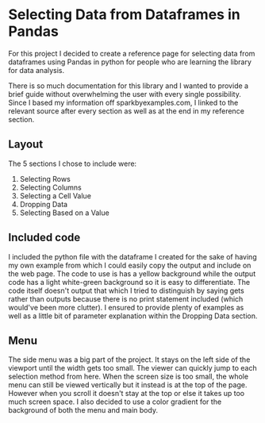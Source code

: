 # Selecting Data from Dataframes in Pandas
For this project I decided to create a reference page for selecting data from dataframes using Pandas in python for people who are learning the library for data analysis. 

There is so much documentation for this library and I wanted to provide a brief guide without overwhelming the user with every single possibility. Since I based my information off sparkbyexamples.com, I linked to the relevant source after every section as well as at the end in my reference section.

## Layout
The 5 sections I chose to include were: 
1. Selecting Rows 
2. Selecting Columns 
3. Selecting a Cell Value 
4. Dropping Data 
5. Selecting Based on a Value

## Included code
I included the python file with the dataframe I created for the sake of having my own example from which I could easily copy the output and include on the web page. The code to use is has a yellow background while the output code has a light white-green background so it is easy to differentiate. The code itself doesn't output that which I tried to distinguish by saying gets rather than outputs because there is no print statement included (which would've been more clutter). I ensured to provide plenty of examples as well as a little bit of parameter explanation within the Dropping Data section.

## Menu
The side menu was a big part of the project. It stays on the left side of the viewport until the width gets too small. The viewer can quickly jump to each selection method from here. When the screen size is too small, the whole menu can still be viewed vertically but it instead is at the top of the page. However when you scroll it doesn't stay at the top or else it takes up too much screen space. I also decided to use a color gradient for the background of both the menu and main body.
